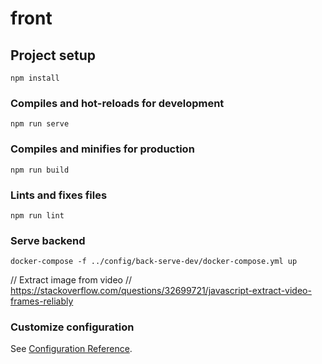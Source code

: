 # front

## Project setup
```
npm install
```

### Compiles and hot-reloads for development
```
npm run serve
```

### Compiles and minifies for production
```
npm run build
```

### Lints and fixes files
```
npm run lint
```

### Serve backend
```
docker-compose -f ../config/back-serve-dev/docker-compose.yml up
```

// Extract image from video
// https://stackoverflow.com/questions/32699721/javascript-extract-video-frames-reliably

### Customize configuration
See [Configuration Reference](https://cli.vuejs.org/config/).
